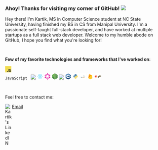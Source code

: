 ### Ahoy! Thanks for visiting my corner of GitHub! <img src="https://media.giphy.com/media/hvRJCLFzcasrR4ia7z/giphy.gif" width="25px">

Hey there! I'm Kartik, MS in Computer Science student at NC State University, having finished my BS in CS from Manipal University. I'm a passionate self-taught full-stack developer, and have worked at multiple startups as a full stack web developer. Welcome to my humble abode on GitHub, I hope you find what you're looking for! 

<br />

**Few of my favorite technologies and frameworks that I've worked on:**  

<code><img height="20" src="https://raw.githubusercontent.com/github/explore/80688e429a7d4ef2fca1e82350fe8e3517d3494d/topics/javascript/javascript.png"> JavaScript </code> 
  <code><img height="20" src="https://toppng.com/uploads/preview/whitepages-pro-machine-learning-machine-learning-model-ico-11563053120undutdpodt.png"></code>
<code><img height="20" src="https://raw.githubusercontent.com/github/explore/80688e429a7d4ef2fca1e82350fe8e3517d3494d/topics/react/react.png"></code>
<code><img height="20" src="https://raw.githubusercontent.com/github/explore/5c058a388828bb5fde0bcafd4bc867b5bb3f26f3/topics/graphql/graphql.png"></code>
<code><img height="20" src="https://raw.githubusercontent.com/github/explore/80688e429a7d4ef2fca1e82350fe8e3517d3494d/topics/nodejs/nodejs.png"></code>
<code><img height="20" src="https://cdn.icon-icons.com/icons2/2415/PNG/128/mongodb_original_wordmark_logo_icon_146425.png"></code>
<code><img height="20" src="https://raw.githubusercontent.com/github/explore/80688e429a7d4ef2fca1e82350fe8e3517d3494d/topics/cpp/cpp.png"></code>
<code><img height="20" src="https://raw.githubusercontent.com/github/explore/80688e429a7d4ef2fca1e82350fe8e3517d3494d/topics/python/python.png"></code>
<code><img height="20" src="https://raw.githubusercontent.com/github/explore/80688e429a7d4ef2fca1e82350fe8e3517d3494d/topics/mysql/mysql.png"></code>
<code><img height="20" src="https://raw.githubusercontent.com/github/explore/80688e429a7d4ef2fca1e82350fe8e3517d3494d/topics/firebase/firebase.png"></code>
<code><img height="20" src="https://raw.githubusercontent.com/github/explore/80688e429a7d4ef2fca1e82350fe8e3517d3494d/topics/git/git.png"></code>

<br />

Feel free to contact me:
<br />

<a href="https://www.linkedin.com/in/kartikson1/">
  <img align="left" alt="Kartik's LinkedIN" width="22px" src="https://raw.githubusercontent.com/peterthehan/peterthehan/master/assets/linkedin.svg" />
</a>
<a href = "mailto: kartiksoni2209@gmail.com">
  Email
</a>
<!-- 
<br />
![](https://visitor-badge.glitch.me/badge?page_id=kartikson1.kartikson1) -->
